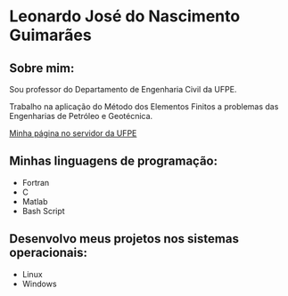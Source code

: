 # Leonardo José do Nascimento Guimarães

##

## Sobre mim:

Sou professor do Departamento de Engenharia Civil da UFPE.

Trabalho na aplicação do Método dos Elementos Finitos a problemas das Engenharias de Petróleo e Geotécnica.

[Minha página no servidor da UFPE](http://www.lmcg.ufpe.br/~leo/)

## Minhas linguagens de programação:

- Fortran
- C
- Matlab
- Bash Script

## Desenvolvo meus projetos nos sistemas operacionais: 

- Linux
- Windows

<!---
- 👋 Hi, I’m @leojnguimaraes
- 👀 I’m interested in ...
- 🌱 I’m currently learning ...
- 💞️ I’m looking to collaborate on ...
- 📫 How to reach me ...

leojnguimaraes/leojnguimaraes is a ✨ special ✨ repository because its `README.md` (this file) appears on your GitHub profile.
You can click the Preview link to take a look at your changes.
--->
